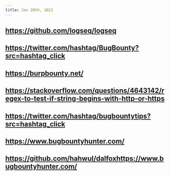 ```yaml
---
title: Jan 20th, 2021
---
```


## https://github.com/logseq/logseq
## https://twitter.com/hashtag/BugBounty?src=hashtag_click
##
## https://burpbounty.net/
## https://stackoverflow.com/questions/4643142/regex-to-test-if-string-begins-with-http-or-https
## https://twitter.com/hashtag/bugbountytips?src=hashtag_click
## https://www.bugbountyhunter.com/
##
## https://github.com/hahwul/dalfoxhttps://www.bugbountyhunter.com/
